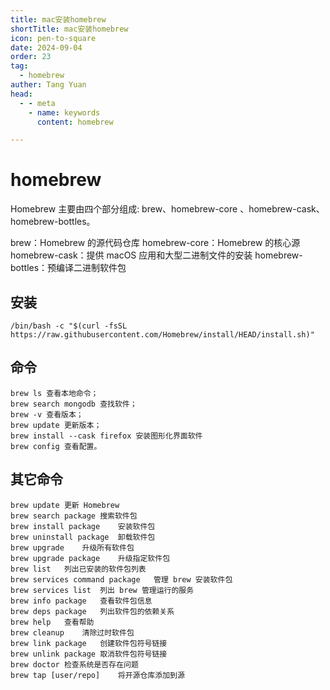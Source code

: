 ```yaml
---
title: mac安装homebrew
shortTitle: mac安装homebrew
icon: pen-to-square
date: 2024-09-04
order: 23
tag: 
  - homebrew
auther: Tang Yuan
head:
  - - meta
    - name: keywords
      content: homebrew

---
```


# homebrew

Homebrew 主要由四个部分组成: brew、homebrew-core 、homebrew-cask、homebrew-bottles。

brew：Homebrew 的源代码仓库
homebrew-core：Homebrew 的核心源
homebrew-cask：提供 macOS 应用和大型二进制文件的安装
homebrew-bottles：预编译二进制软件包


## 安装

```shell
/bin/bash -c "$(curl -fsSL https://raw.githubusercontent.com/Homebrew/install/HEAD/install.sh)"

```


## 命令

```shell
brew ls 查看本地命令；
brew search mongodb 查找软件；
brew -v 查看版本；
brew update 更新版本；
brew install --cask firefox 安装图形化界面软件
brew config 查看配置。

```

## 其它命令

```shell
brew update	更新 Homebrew
brew search package	搜索软件包
brew install package	安装软件包
brew uninstall package	卸载软件包
brew upgrade	升级所有软件包
brew upgrade package	升级指定软件包
brew list	列出已安装的软件包列表
brew services command package	管理 brew 安装软件包
brew services list	列出 brew 管理运行的服务
brew info package	查看软件包信息
brew deps package	列出软件包的依赖关系
brew help	查看帮助
brew cleanup	清除过时软件包
brew link package	创建软件包符号链接
brew unlink package	取消软件包符号链接
brew doctor	检查系统是否存在问题
brew tap [user/repo]	将开源仓库添加到源


```
